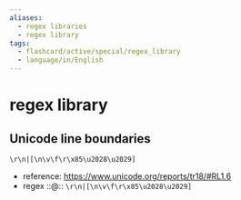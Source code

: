 ```yaml
---
aliases:
  - regex libraries
  - regex library
tags:
  - flashcard/active/special/regex_library
  - language/in/English
---
```


# regex library

## Unicode line boundaries

```regex
\r\n|[\n\v\f\r\x85\u2028\u2029]
```

- reference: <https://www.unicode.org/reports/tr18/#RL1.6>
- regex ::@:: `\r\n|[\n\v\f\r\x85\u2028\u2029]` <!--SR:!2025-10-02,45,130!2026-01-16,499,326-->

